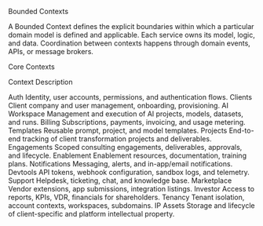 Bounded Contexts

A Bounded Context defines the explicit boundaries within which 
a particular domain model is defined and applicable. Each service 
owns its model, logic, and data. Coordination between contexts 
happens through domain events, APIs, or message brokers.

Core Contexts

Context			Description

Auth			Identity, user accounts, permissions, and authentication flows.
Clients			Client company and user management, onboarding, provisioning.
AI Workspace		Management and execution of AI projects, models, datasets, and runs.
Billing			Subscriptions, payments, invoicing, and usage metering.
Templates		Reusable prompt, project, and model templates.
Projects		End-to-end tracking of client transformation projects and deliverables.
Engagements		Scoped consulting engagements, deliverables, approvals, and lifecycle.
Enablement		Enablement resources, documentation, training plans.
Notifications		Messaging, alerts, and in-app/email notifications.
Devtools		API tokens, webhook configuration, sandbox logs, and telemetry.
Support			Helpdesk, ticketing, chat, and knowledge base.
Marketplace		Vendor extensions, app submissions, integration listings.
Investor		Access to reports, KPIs, VDR, financials for shareholders.
Tenancy			Tenant isolation, account contexts, workspaces, subdomains.
IP Assets		Storage and lifecycle of client-specific and platform intellectual property.
